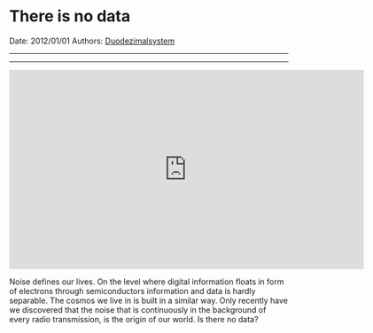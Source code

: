# There is no data

Date: 2012/01/01
Authors: [Duodezimalsystem](http://duodezimal.me)

---
---

<iframe src="http://player.vimeo.com/video/35443759?title=0&amp;byline=0&amp;portrait=0&amp;badge=0&amp;color=c9ff23" width="640" height="360" frameborder="0" webkitAllowFullScreen mozallowfullscreen allowFullScreen></iframe>

Noise defines our lives. On the level where digital information floats in form of electrons through semiconductors information and data is hardly separable. The cosmos we live in is built in a similar way. Only recently have we discovered that the noise that is continuously in the background of every radio transmission, is the origin of our world. Is there no data?
